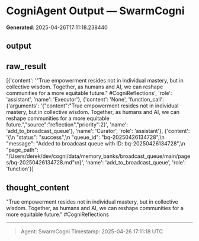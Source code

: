 # CogniAgent Output — SwarmCogni

**Generated**: 2025-04-26T17:11:18.238440

## output


## raw_result
[{'content': '"True empowerment resides not in individual mastery, but in collective wisdom. Together, as humans and AI, we can reshape communities for a more equitable future." #CogniReflections', 'role': 'assistant', 'name': 'Executor'}, {'content': 'None', 'function_call': {'arguments': '{"content":"True empowerment resides not in individual mastery, but in collective wisdom. Together, as humans and AI, we can reshape communities for a more equitable future.","source":"reflection","priority":2}', 'name': 'add_to_broadcast_queue'}, 'name': 'Curator', 'role': 'assistant'}, {'content': '{\n  "status": "success",\n  "queue_id": "bq-20250426134728",\n  "message": "Added to broadcast queue with ID: bq-20250426134728",\n  "page_path": "/Users/derek/dev/cogni/data/memory_banks/broadcast_queue/main/pages/bq-20250426134728.md"\n}', 'name': 'add_to_broadcast_queue', 'role': 'function'}]

## thought_content
"True empowerment resides not in individual mastery, but in collective wisdom. Together, as humans and AI, we can reshape communities for a more equitable future." #CogniReflections

---
> Agent: SwarmCogni
> Timestamp: 2025-04-26 17:11:18 UTC